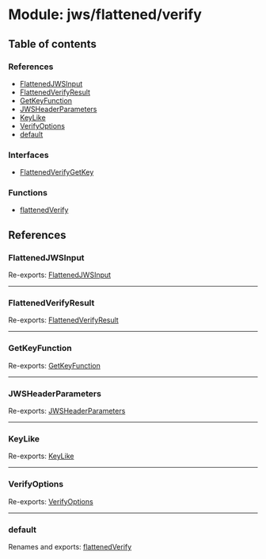 # Module: jws/flattened/verify

## Table of contents

### References

- [FlattenedJWSInput](jws_flattened_verify.md#flattenedjwsinput)
- [FlattenedVerifyResult](jws_flattened_verify.md#flattenedverifyresult)
- [GetKeyFunction](jws_flattened_verify.md#getkeyfunction)
- [JWSHeaderParameters](jws_flattened_verify.md#jwsheaderparameters)
- [KeyLike](jws_flattened_verify.md#keylike)
- [VerifyOptions](jws_flattened_verify.md#verifyoptions)
- [default](jws_flattened_verify.md#default)

### Interfaces

- [FlattenedVerifyGetKey](../interfaces/jws_flattened_verify.flattenedverifygetkey.md)

### Functions

- [flattenedVerify](../functions/jws_flattened_verify.flattenedverify.md)

## References

### FlattenedJWSInput

Re-exports: [FlattenedJWSInput](../interfaces/types.flattenedjwsinput.md)

___

### FlattenedVerifyResult

Re-exports: [FlattenedVerifyResult](../interfaces/types.flattenedverifyresult.md)

___

### GetKeyFunction

Re-exports: [GetKeyFunction](../interfaces/types.getkeyfunction.md)

___

### JWSHeaderParameters

Re-exports: [JWSHeaderParameters](../interfaces/types.jwsheaderparameters.md)

___

### KeyLike

Re-exports: [KeyLike](../types/types.keylike.md)

___

### VerifyOptions

Re-exports: [VerifyOptions](../interfaces/types.verifyoptions.md)

___

### default

Renames and exports: [flattenedVerify](../functions/jws_flattened_verify.flattenedverify.md)
